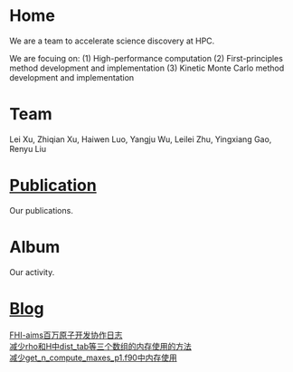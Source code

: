 # Home
We are a team to accelerate science discovery at HPC.  

We are focuing on:
(1) High-performance computation
(2) First-principles method development and implementation
(3) Kinetic Monte Carlo method development and implementation


# Team
Lei Xu, Zhiqian Xu, Haiwen Luo, Yangju Wu,  Leilei Zhu, Yingxiang Gao, Renyu Liu 

# [Publication](https://quantumict.github.io/QuantumICT/publication/)
Our publications.

# Album
Our activity.

# [Blog](https://quantumict.github.io/QuantumICT/blog/)
[FHI-aims百万原子开发协作日志](https://quantumict.github.io/QuantumICT/blog/fhi-aims_million_atoms_dev)  
[减少rho和H中dist_tab等三个数组的内存使用的方法](https://quantumict.github.io/QuantumICT/blog/reduce_the_memory_usage_of_dist_tab)  
[减少get_n_compute_maxes_p1.f90中内存使用](https://quantumict.github.io/QuantumICT/blog/reduce_get_n_compute_maxes_p1.f90_memory)

